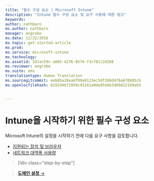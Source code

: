 ```yaml
---
title: "필수 구성 요소 | Microsoft Intune"
description: "Intune 필수 구성 요소 및 요구 사항에 대한 링크"
keywords: 
author: nathbarn
ms.author: nathbarn
manager: angrobe
ms.date: 11/22/2016
ms.topic: get-started-article
ms.prod: 
ms.service: microsoft-intune
ms.technology: 
ms.assetid: 5d1ac59c-a885-4276-8576-f3cf81c2d268
ms.reviewer: angrobe
ms.suite: ems
translationtype: Human Translation
ms.sourcegitcommit: eeb85a28ea6f99a0123ec5df3b0d476a678b85cb
ms.openlocfilehash: 6192d4b71959cd5161a0de85ebb3489d221b9a93


---
```


# <a name="prerequisites-to-getting-started-with-intune"></a>Intune을 시작하기 위한 필수 구성 요소

Microsoft Intune의 설정을 시작하기 전에 다음 요구 사항을 검토합니다.

- [지원되는 장치 및 브라우저](supported-mobile-devices-and-computers.md)
- [네트워크 대역폭 사용량](network-bandwidth-use.md)

>[!div class="step-by-step"]

>[**도메인 설정** &rarr;](supported-mobile-devices-and-computers.md)  



<!--HONumber=Dec16_HO2-->


